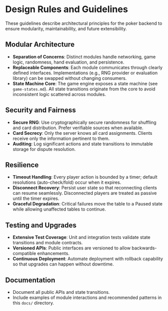 # Design Rules and Guidelines

These guidelines describe architectural principles for the poker backend to ensure modularity, maintainability, and future extensibility.

## Modular Architecture

- **Separation of Concerns**: Distinct modules handle networking, game logic, randomness, hand evaluation, and persistence.
- **Replaceable Components**: Each module communicates through clearly defined interfaces. Implementations (e.g., RNG provider or evaluation library) can be swapped without changing consumers.
- **State Machine Core**: The game engine exposes a state machine (see `game-states.md`). All state transitions originate from the core to avoid inconsistent logic scattered across modules.

## Security and Fairness

- **Secure RNG**: Use cryptographically secure randomness for shuffling and card distribution. Prefer verifiable sources when available.
- **Card Secrecy**: Only the server knows all card assignments. Clients receive only the information pertinent to them.
- **Auditing**: Log significant actions and state transitions to immutable storage for dispute resolution.

## Resilience

- **Timeout Handling**: Every player action is bounded by a timer; default resolutions (auto-check/fold) occur when it expires.
- **Disconnect Recovery**: Persist user state so that reconnecting clients can resume seamlessly. Disconnected players are treated as passive until the timer expires.
- **Graceful Degradation**: Critical failures move the table to a Paused state while allowing unaffected tables to continue.

## Testing and Upgrades

- **Extensive Test Coverage**: Unit and integration tests validate state transitions and module contracts.
- **Versioned APIs**: Public interfaces are versioned to allow backwards-compatible enhancements.
- **Continuous Deployment**: Automate deployment with rollback capability so that upgrades can happen without downtime.

## Documentation

- Document all public APIs and state transitions.
- Include examples of module interactions and recommended patterns in this `docs/` directory.

